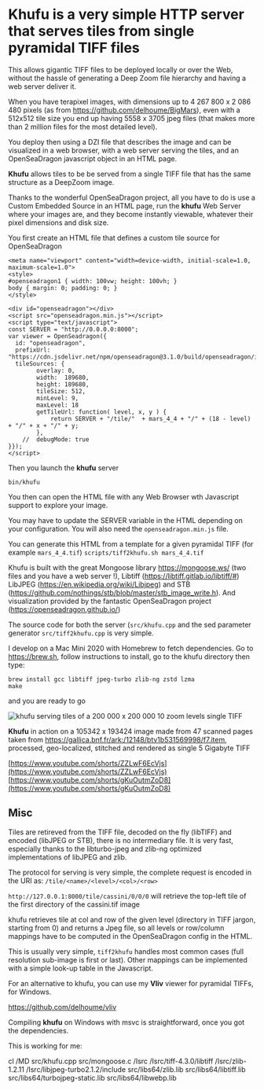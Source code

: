   # **Khufu** is a very simple HTTP server that serves tiles from  **single pyramidal TIFF files** 

This allows gigantic TIFF files to be deployed locally or over the Web, without the hassle 
of generating a Deep Zoom file hierarchy and having a web server deliver it.

When you have terapixel images, with dimensions up to 4 267 800 x 2 086 480 pixels (as from https://github.com/delhoume/BigMars), 
even with a 512x512 tile size you end up having 5558 x 3705 jpeg files (that makes more than 2 million files for the most detailed level).

You deploy then using a DZI file that describes the image and can be visualized in a web browser,
with a web server serving the tiles, and an OpenSeaDragon javascript object in an HTML page.

**Khufu** allows tiles to be be served from a single TIFF file that has the same structure as a DeepZoom image.

Thanks to the wonderful OpenSeaDragon project, all you have to do is use a Custom Embedded Source in an HTML
page, run the **khufu** Web Server where your images are, and they become instantly viewable, whatever their pixel dimensions and disk size.

You first create an HTML file that defines a custom tile source for OpenSeaDragon

````
<meta name="viewport" content="width=device-width, initial-scale=1.0, maximum-scale=1.0">
<style>
#openseadragon1 { width: 100vw; height: 100vh; }
body { margin: 0; padding: 0; }
</style>

<div id="openseadragon"></div>
<script src="openseadragon.min.js"></script>
<script type="text/javascript">
const SERVER = "http://0.0.0.0:8000";
var viewer = OpenSeadragon({
  id: "openseadragon",
  prefixUrl: "https://cdn.jsdelivr.net/npm/openseadragon@3.1.0/build/openseadragon/images/",
  tileSources: {
        overlay: 0,
        width:  189680,
        height: 189680,
        tileSize: 512,
        minLevel: 9,
        maxLevel: 18
        getTileUrl: function( level, x, y ) {
            return SERVER + "/tile/"  + mars_4_4 + "/" + (18 - level) + "/" + x + "/" + y;
        },
    //  debugMode: true
}});
</script>
````

Then you launch the **khufu** server 

```bin/khufu```

You then can open the HTML file with any Web Browser wth Javascript support to explore your image.

You may have to update the SERVER variable in the HTML depending on your configuration.
You will also need the ```openseadragon.min.js``` file.

You can generate this HTML from a template for a given pyramidal TIFF (for example ```mars_4_4.tif```)
```scripts/tiff2khufu.sh mars_4_4.tif```

Khufu is built with the great Mongoose library https://mongoose.ws/ (two files and you have a web server !),
Libtiff (https://libtiff.gitlab.io/libtiff/#) LibJPEG (https://en.wikipedia.org/wiki/Libjpeg) and STB (https://github.com/nothings/stb/blob/master/stb_image_write.h).
And visualization provided by the fantastic OpenSeaDragon project (https://openseadragon.github.io/)

The source code for both the server (```src/khufu.cpp``` and the sed parameter generator
```src/tiff2khufu.cpp``` is very simple.

I develop on a Mac Mini 2020  with Homebrew to fetch dependencies. Go to https://brew.sh, follow instructions to install, go to the khufu directory then type:
```
brew install gcc libtiff jpeg-turbo zlib-ng zstd lzma
make
```

and you are ready to go

![khufu serving tiles of a 200 000 x 200 000 10 zoom levels single TIFF](images/cassini.png)

**Khufu** in action on a 105342 x 193424 image made from 47 scanned pages taken from https://gallica.bnf.fr/ark:/12148/btv1b531569998/f7.item, processed,
geo-localized, stitched and rendered as single 5 Gigabyte TIFF

[https://www.youtube.com/shorts/ZZLwF6EcVjs](https://www.youtube.com/shorts/ZZLwF6EcVjs)
[https://www.youtube.com/shorts/gKuOutmZoD8](https://www.youtube.com/shorts/gKuOutmZoD8)


  ## Misc

Tiles are retireved from the TIFF file, decoded on the fly (libTIFF) and encoded (libJPEG or STB), there is no intermediary file.
It is very fast, especially thanks to the libturbo-jpeg and zlib-ng optimized implementations of libJPEG and zlib.


The protocol for serving is very simple, the complete request is encoded in the URI as: ```/tile/<name>/<level>/<col>/<row>```

```http://127.0.0.1:8000/tile/cassini/0/0/0``` will retrieve the top-left tile of the first directory of the cassini.tif image

khufu retrieves tile at col and row of the given level (directory in TIFF jargon, starting from 0) and returns a Jpeg file, 
so all levels or row/column mappings have to be computed in the OpenSeaDragon config in the HTML.

This is usually very simple, ```tiff2khufu``` handles most common cases (full resolution sub-image is first or last).
Other mappings can be implemented with a simple look-up table in the Javascript.

For an alternative to khufu, you can use my **Vliv** viewer for pyramidal TIFFs, for Windows.

https://github.com/delhoume/vliv

Compiling **khufu** on Windows with msvc is straightforward, once you got the dependencies.

This is working for me:

cl /MD src/khufu.cpp src/mongoose.c  /Isrc /Isrc/tiff-4.3.0/libtiff /Isrc/zlib-1.2.11 /Isrc/libjpeg-turbo2.1.2/include  src/libs64/zlib.lib src/libs64/libtiff.lib src/libs64/turbojpeg-static.lib src/libs64/libwebp.lib


